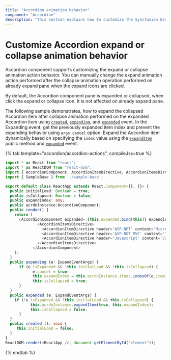 ```yaml
---
title: "Accordion animation behavior"
component: "Accordion"
description: "This section explains how to customize the Syncfusion Essential JS 2 Accordion expand and collapse animation action behavior using events."
---
```


# Customize Accordion expand or collapse animation behavior

Accordion component supports customizing the expand or collapse animation action behavior. You can manually change the expand animation action performed after the collapse animation operation performed on already expand pane when the expand icons are clicked.

By default, the Accordion component pane is expanded or collapsed, when click the expand or collapse icon. It is not affected on already expand pane.

The following sample demonstrates, how to expand the collapsed Accordion item after collapse animation performed on the expanded Accordion item using [`created`](../../api/accordion/#created), [`expanding`](../../api/accordion/#expanding), and [`expanded`](../../api/accordion/#expanded) event. In the Expanding event, get the previously expanded item index and prevent the expanding behavior using `args.cancel` option. Expand the Accordion item dynamically based on specifying the `index` value using the [`expandItem`](../../api/accordion/#expanditem) public method and [`expanded`](../../api/accordion/#expanded) event.

{% tab template="accordion/accordion-actions", compileJsx=true %}

```typescript
import * as React from "react";
import * as ReactDOM from "react-dom";
import { AccordionComponent, AccordionItemDirective, AccordionItemsDirective, ExpandEventArgs } from '@syncfusion/ej2-react-navigations';
import { SampleBase } from './sample-base';

export default class ReactApp extends React.Component<{}, {}> {
  public initialLoad: Boolean = true;
  public isCollapsed: Boolean = false;
  public expandIndex: any;
  public acrdnInstance:AccordionComponent;
  public render() {
    return (
      <AccordionComponent expanded= {this.expanded.bind(this)} expanding= {this.expanding.bind(this)} created= {this.created.bind(this)} expandMode='Single' ref={acrdn => this.acrdnInstance = acrdn}>
              <AccordionItemsDirective>
                <AccordionItemDirective header='ASP.NET' content='Microsoft ASP.NET is a set of technologies in the Microsoft .NET Framework for building Web applications and XML Web services. ASP.NET pages execute on the server and generate markup such as HTML, WML, or XML that is sent to a desktop or mobile browser. ASP.NET pages use a compiled,event-driven programming model that improves performance and enables the separation of application logic and user interface.' />
                <AccordionItemDirective header='ASP.NET MVC' content='The Model-View-Controller (MVC) architectural pattern separates an application into three main components: the model, the view, and the controller. The ASP.NET MVC framework provides an alternative to the ASP.NET Web Forms pattern for creating Web applications. The ASP.NET MVC framework is a lightweight, highly testable presentation framework that (as with Web Forms-based applications) is integrated with existing ASP.NET features, such as master pages and membership-based authentication.' />
                <AccordionItemDirective header='Javascript' content='JavaScript (JS) is an interpreted computer programming language.It was originally implemented as part of web browsers so that client-side scripts could interact with the user, control the browser, communicate asynchronously, and alter the document content that was displayed.More recently, however, it has become common in both game development and the creation of desktop applications.' />
              </AccordionItemsDirective>
            </AccordionComponent>
    );
  }
  public expanding (e: ExpandEventArgs) {
      if (e.isExpanded && !this.initialLoad && !this.isCollapsed) {
            e.cancel = true;
            this.expandIndex = this.acrdnInstance.items.indexOf(e.item);
            this.isCollapsed = true;
      }
  }
  public expanded (e: ExpandEventArgs) {
    if (!e.isExpanded && !this.initialLoad && this.isCollapsed) {
           this.acrdnInstance.expandItem(true, this.expandIndex);
           this.isCollapsed = false;
      }
  }
  public created (): void {
     this.initialLoad = false;
  }
}
ReactDOM.render(<ReactApp />, document.getElementById("element"));
```

{% endtab %}